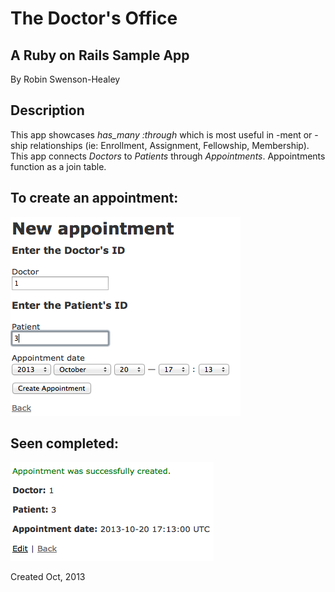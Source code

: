 The Doctor's Office
===================


A Ruby on Rails Sample App
--------------------------

By Robin Swenson-Healey

Description
-----------

This app showcases *has_many :through* which is most useful in -ment or -ship relationships (ie: Enrollment, Assignment, Fellowship, Membership).  This app connects *Doctors* to *Patients* through *Appointments*.  Appointments function as a join table.


To create an appointment:
-------------------------
![Appointment Creation](ss_1.png)

Seen completed:
---------------
![Appointment 1](ss_2.png)

Created Oct, 2013
